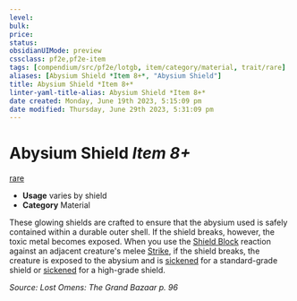 ```yaml
---
level:
bulk:
price:
status:
obsidianUIMode: preview
cssclass: pf2e,pf2e-item
tags: [compendium/src/pf2e/lotgb, item/category/material, trait/rare]
aliases: [Abysium Shield *Item 8+*, "Abysium Shield"]
title: Abysium Shield *Item 8+*
linter-yaml-title-alias: Abysium Shield *Item 8+*
date created: Monday, June 19th 2023, 5:15:09 pm
date modified: Thursday, June 29th 2023, 5:31:09 pm
---
```


# Abysium Shield *Item 8+*

[rare](rules/traits/rare.md)  

- **Usage** varies by shield
- **Category** Material

These glowing shields are crafted to ensure that the abysium used is safely contained within a durable outer shell. If the shield breaks, however, the toxic metal becomes exposed. When you use the [Shield Block](compendium/feats/shield-block.md) reaction against an adjacent creature's melee [Strike](rules/actions/strike.md), if the shield breaks, the creature is exposed to the abysium and is [sickened](rules/conditions.md#Sickened) for a standard-grade shield or [sickened](rules/conditions.md#Sickened) for a high-grade shield.

*Source: Lost Omens: The Grand Bazaar p. 96*
